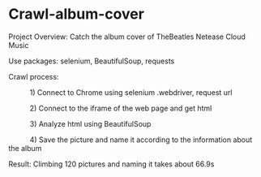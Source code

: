 # Crawl-album-cover
Project Overview: Catch the album cover of TheBeatles Netease Cloud Music  

Use packages: selenium, BeautifulSoup, requests  

Crawl process:   

&emsp;&emsp;&emsp;1) Connect to Chrome using selenium .webdriver, request url  

&emsp;&emsp;&emsp;2) Connect to the iframe of the web page and get html  

&emsp;&emsp;&emsp;3) Analyze html using BeautifulSoup  

&emsp;&emsp;&emsp;4) Save the picture and name it according to the information about the album  

Result: Climbing 120 pictures and naming it takes about 66.9s


